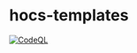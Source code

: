 # hocs-templates

[![CodeQL](https://github.com/UKHomeOffice/hocs-templates/actions/workflows/codeql-analysis.yml/badge.svg)](https://github.com/UKHomeOffice/hocs-templates/actions/workflows/codeql-analysis.yml)

